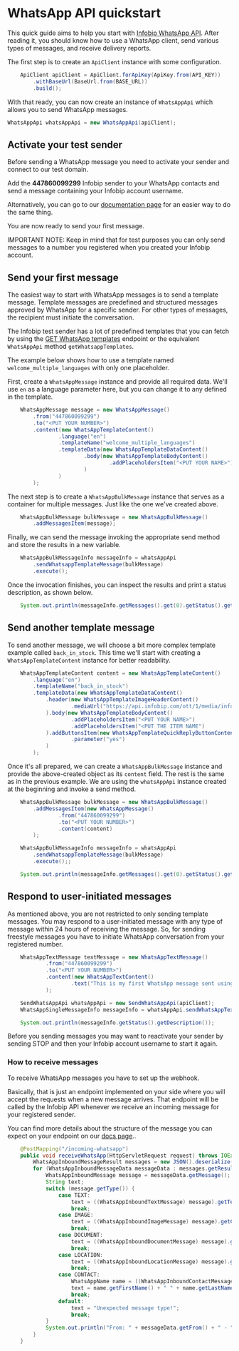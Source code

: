 # WhatsApp API quickstart

This quick guide aims to help you start with [Infobip WhatsApp API](https://www.infobip.com/docs/api/channels/whatsapp). After reading it, you should know how to use a WhatsApp client, send various types of messages, and receive delivery reports.

The first step is to create an `ApiClient` instance with some configuration.

```java
    ApiClient apiClient = ApiClient.forApiKey(ApiKey.from(API_KEY))
        .withBaseUrl(BaseUrl.from(BASE_URL))
        .build();
```

With that ready, you can now create an instance of `WhatsAppApi` which allows you to send WhatsApp messages.

```java
WhatsAppApi whatsAppApi = new WhatsAppApi(apiClient);
```

## Activate your test sender

Before sending a WhatsApp message you need to activate your sender and connect to our test domain.

Add the **447860099299** Infobip sender to your WhatsApp contacts and send a message containing your Infobip account username.

Alternatively, you can go to our [documentation page][whatsapp-docs-page] for an easier way to do the same thing.

You are now ready to send your first message.

IMPORTANT NOTE: Keep in mind that for test purposes you can only send messages to a number you registered when you created your Infobip account.

## Send your first message

The easiest way to start with WhatsApp messages is to send a template message. Template messages are predefined and structured messages approved by WhatsApp for a specific sender. For other types of messages, the recipient must initiate the conversation.

The Infobip test sender has a lot of predefined templates that you can fetch by using the [GET WhatsApp templates][get-templates-url] endpoint or the equivalent `WhatsAppApi` method `getWhatsappTemplates`.

The example below shows how to use a template named `welcome_multiple_languages` with only one placeholder. 

First, create a `WhatsAppMessage` instance and provide all required data. We'll use `en` as a language parameter here, but you can change it to any defined in the template. 

```java
    WhatsAppMessage message = new WhatsAppMessage()
        .from("447860099299")
        .to("<PUT YOUR NUMBER>")
        .content(new WhatsAppTemplateContent()
                .language("en")
                .templateName("welcome_multiple_languages")
                .templateData(new WhatsAppTemplateDataContent()
                        .body(new WhatsAppTemplateBodyContent()
                                .addPlaceholdersItem("<PUT YOUR NAME>")
                        )
                )
        );
```

The next step is to create a `WhatsAppBulkMessage` instance that serves as a container for multiple messages. Just like the one we've created above.

```java
    WhatsAppBulkMessage bulkMessage = new WhatsAppBulkMessage()
        .addMessagesItem(message);
```

Finally, we can send the message invoking the appropriate send method and store the results in a new variable.

```java
    WhatsAppBulkMessageInfo messageInfo = whatsAppApi
        .sendWhatsappTemplateMessage(bulkMessage)
        .execute();
```

Once the invocation finishes, you can inspect the results and print a status description, as shown below.

```java
    System.out.println(messageInfo.getMessages().get(0).getStatus().getDescription());
```

## Send another template message

To send another message, we will choose a bit more complex template example called `back_in_stock`.
This time we'll start with creating a `WhatsAppTemplateContent` instance for better readability.

```java
    WhatsAppTemplateContent content = new WhatsAppTemplateContent()
        .language("en")
        .templateName("back_in_stock")
        .templateData(new WhatsAppTemplateDataContent()
            .header(new WhatsAppTemplateImageHeaderContent()
                    .mediaUrl("https://api.infobip.com/ott/1/media/infobipLogo")
            ).body(new WhatsAppTemplateBodyContent()
                    .addPlaceholdersItem("<PUT YOUR NAME>")
                    .addPlaceholdersItem("<PUT THE ITEM NAME")
            ).addButtonsItem(new WhatsAppTemplateQuickReplyButtonContent()
                    .parameter("yes")
            )
        );
```

Once it's all prepared, we can create a `WhatsAppBulkMessage` instance and provide the above-created object as its `content` field.
The rest is the same as in the previous example. We are using the `whatsAppApi` instance created at the beginning and invoke a send method.

```java
    WhatsAppBulkMessage bulkMessage = new WhatsAppBulkMessage()
        .addMessagesItem(new WhatsAppMessage()
                .from("447860099299")
                .to("<PUT YOUR NUMBER>")
                .content(content)
        );

    WhatsAppBulkMessageInfo messageInfo = whatsAppApi
        .sendWhatsappTemplateMessage(bulkMessage)
        .execute();;

    System.out.println(messageInfo.getMessages().get(0).getStatus().getDescription());
```

## Respond to user-initiated messages

As mentioned above, you are not restricted to only sending template messages.
You may respond to a user-initiated message with any type of message within 24 hours of receiving the message.
So, for sending freestyle messages you have to initiate WhatsApp conversation from your registered number.

```java
    WhatsAppTextMessage textMessage = new WhatsAppTextMessage()
            .from("447860099299")
            .to("<PUT YOUR NUMBER>")
            .content(new WhatsAppTextContent()
                    .text("This is my first WhatsApp message sent using Infobip API client library")
            );

    SendWhatsAppApi whatsAppApi = new SendWhatsAppApi(apiClient);
    WhatsAppSingleMessageInfo messageInfo = whatsAppApi.sendWhatsAppTextMessage(textMessage);

    System.out.println(messageInfo.getStatus().getDescription());
```
Before you sending messages you may want to reactivate your sender by sending STOP and then your Infobip account username to start it again.

### How to receive messages
To receive WhatsApp messages you have to set up the webhook.

Basically, that is just an endpoint implemented on your side where you will accept the requests when a new message arrives.
That endpoint will be called by the Infobip API whenever we receive an incoming message for your registered sender.

You can find more details about the structure of the message you can expect on your endpoint on our [docs page][receive-webhook-url]..

```java
    @PostMapping("/incoming-whatsapp")
    public void receiveWhatsApp(HttpServletRequest request) throws IOException {
        WhatsAppInboundMessageResult messages = new JSON().deserialize(request.getInputStream(), WhatsAppInboundMessageResult.class);
        for (WhatsAppInboundMessageData messageData : messages.getResults()) {
            WhatsAppInboundMessage message = messageData.getMessage();
            String text;
            switch (message.getType()) {
                case TEXT:
                    text = ((WhatsAppInboundTextMessage) message).getText();
                    break;
                case IMAGE:
                    text = ((WhatsAppInboundImageMessage) message).getCaption();
                    break;
                case DOCUMENT:
                    text = ((WhatsAppInboundDocumentMessage) message).getCaption();
                    break;
                case LOCATION:
                    text = ((WhatsAppInboundLocationMessage) message).getAddress();
                    break;
                case CONTACT:
                    WhatsAppName name = ((WhatsAppInboundContactMessage) message).getContacts().get(0).getName();
                    text = name.getFirstName() + " " + name.getLastName();
                    break;
                default:
                    text = "Unexpected message type!";
                    break;
            }
            System.out.println("From: " + messageData.getFrom() + " - " + text);
        }
    }
```
[get-templates-url]: https://www.infobip.com/docs/api#channels/whatsapp/get-whatsapp-templates
[receive-webhook-url]: https://www.infobip.com/docs/api#channels/whatsapp/receive-whatsapp-inbound-messages
[whatsapp-docs-page]: https://www.infobip.com/docs/api#channels/whatsapp
